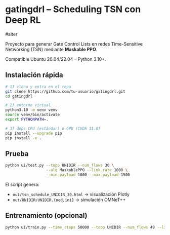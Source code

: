 # gatingdrl – Scheduling TSN con Deep RL
#alter

Proyecto para generar Gate Control Lists en redes
Time-Sensitive Networking (TSN) mediante **Maskable PPO**.  

Compatible Ubuntu 20.04/22.04 – Python 3.10+.  

## Instalación rápida

```bash
# 1) clona y entra en el repo
git clone https://github.com/tu-usuario/gatingdrl.git
cd gatingdrl

# 2) entorno virtual
python3.10 -m venv venv
source venv/bin/activate
export PYTHONPATH=.

# 3) deps CPU (estándar) o GPU (CUDA 11.8)
pip install --upgrade pip
pip install -e .

```

## Prueba 

```bash
python ui/test.py --topo UNIDIR --num_flows 30 \
                  --alg MaskablePPO --link_rate 1000 \
                  --min-payload 1000 --max-payload 1500
```

El script genera:

* `out/tsn_schedule_UNIDIR_30.html` → visualización Plotly  
* `out/UNIDIR/UNIDIR.{ned,ini}`    → simulación OMNeT++  

## Entrenamiento (opcional)

```bash
python ui/train.py --time_steps 50000 --topo UNIDIR --num_flows 49 --link_rate 1000 --min-payload 800 --max-payload 1500
```




